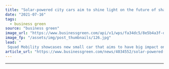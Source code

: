 ```yaml
---
title: "Solar-powered city cars aim to shine light on the future of shared mobility"
date: "2021-07-16"
tags: 
  - business green
source: "business green"
image_url: "https://www.businessgreen.com/api/v1/wps/fa34dc5/8e5b4a3f-de7b-4662-a562-05731f83f7b1/4/Squad-Solar-City-Car-for-Sharing-185x114.jpg"
image_fp: "/assets/img/post_thumbnails/126.jpg"
lead: "
 Squad Mobility showcases new small car that aims to have big impact on the future of city transport ..."
article_url: "https://www.businessgreen.com/news/4034552/solar-powered-city-cars-aim-shine-light-future-shared-mobility"
---
```


---
